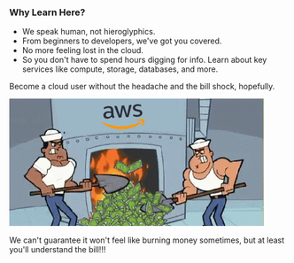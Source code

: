 ### Why Learn Here?
- We speak human, not hieroglyphics.
- From beginners to developers, we've got you covered.
- No more feeling lost in the cloud.
- So you don't have to spend hours digging for info.
Learn about key services like compute, storage, databases, and more.

Become a cloud user without the headache and the bill shock, hopefully.

![AWS Burn Bill](img/readme/money_burn_on_aws_meme.gif)

We can't guarantee it won't feel like burning money sometimes, but at least you'll understand the bill!!!